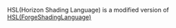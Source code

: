 HSL(Horizon Shading Language) is a modified version of [HSL(ForgeShadingLanguage)](https://github.com/ConfettiFX/The-Forge/wiki/The-Forge-Shading-Language-(FSL))

